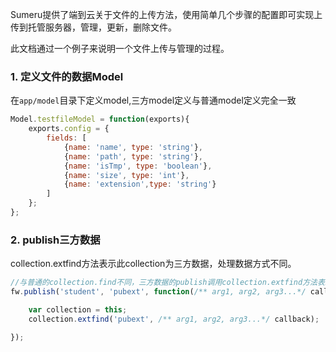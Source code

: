 Sumeru提供了端到云关于文件的上传方法，使用简单几个步骤的配置即可实现上传到托管服务器，管理，更新，删除文件。

此文档通过一个例子来说明一个文件上传与管理的过程。

### 1. 定义文件的数据Model
在`app/model`目录下定义model,三方model定义与普通model定义完全一致
```js
Model.testfileModel = function(exports){
    exports.config = {
        fields: [
            {name: 'name', type: 'string'},
            {name: 'path', type: 'string'},
            {name: 'isTmp', type: 'boolean'},
            {name: 'size', type: 'int'},
            {name: 'extension',type: 'string'}
        ]
    };
};
```

### 2. publish三方数据
collection.extfind方法表示此collection为三方数据，处理数据方式不同。

```js
//与普通的collection.find不同，三方数据的publish调用collection.extfind方法表示此collection为三方数据
fw.publish('student', 'pubext', function(/** arg1, arg2, arg3...*/ callback){

	var collection = this;
	collection.extfind('pubext', /** arg1, arg2, arg3...*/ callback);

});
```
